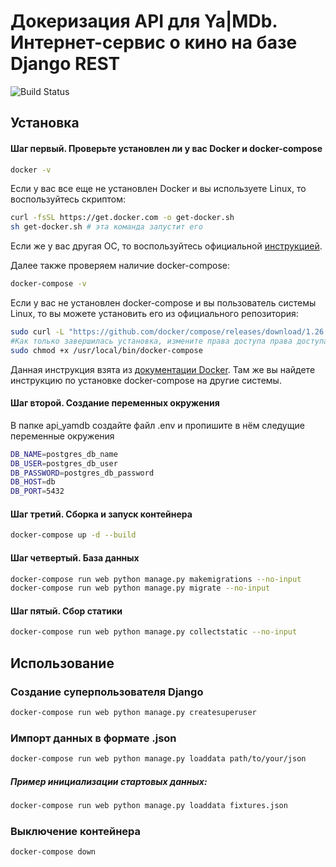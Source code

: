 # Докеризация API для Ya|MDb. Интернет-сервис о кино на базе Django REST

![Build Status](https://github.com/vostavhy/yamdb_final/workflows/yamdb_final/badge.svg)

## Установка

#### Шаг первый. Проверьте установлен ли у вас Docker и docker-compose

```bash
docker -v
```
Если у вас все еще не установлен Docker и вы используете Linux, то воспользуйтесь скриптом:
```bash
curl -fsSL https://get.docker.com -o get-docker.sh
sh get-docker.sh # эта команда запустит его
```
Если же у вас другая ОС, то воспользуйтесь официальной [инструкцией](https://docs.docker.com/engine/install/).

Далее также проверяем наличие docker-compose:
```bash
docker-compose -v
```
Если у вас не установлен docker-compose и вы пользователь системы Linux, то вы можете установить его из официального репозитория:
```bash
sudo curl -L "https://github.com/docker/compose/releases/download/1.26.2/docker-compose-$(uname -s)-$(uname -m)" -o /usr/local/bin/docker-compose
#Как только завершилась установка, измените права доступа права доступа
sudo chmod +x /usr/local/bin/docker-compose
```
Данная инструкция взята из [документации Docker](https://docs.docker.com/engine/install/). Там же вы найдете инструкцию по установке docker-compose на другие системы.

#### Шаг второй. Создание переменных окружения
В папке api_yamdb создайте файл .env и пропишите в нём следущие переменные окружения
```bash
DB_NAME=postgres_db_name
DB_USER=postgres_db_user
DB_PASSWORD=postgres_db_password
DB_HOST=db
DB_PORT=5432
```
#### Шаг третий. Сборка и запуск контейнера
```bash
docker-compose up -d --build
```
#### Шаг четвертый. База данных
```bash
docker-compose run web python manage.py makemigrations --no-input
docker-compose run web python manage.py migrate --no-input
```
#### Шаг пятый. Сбор статики
```bash
docker-compose run web python manage.py collectstatic --no-input
```
## Использование
### Создание суперпользователя Django
```bash
docker-compose run web python manage.py createsuperuser
```
### Импорт данных в формате .json
```bash
docker-compose run web python manage.py loaddata path/to/your/json
```
##### Пример инициализации стартовых данных:
```bash
docker-compose run web python manage.py loaddata fixtures.json
```
### Выключение контейнера
```bash
docker-compose down
```
